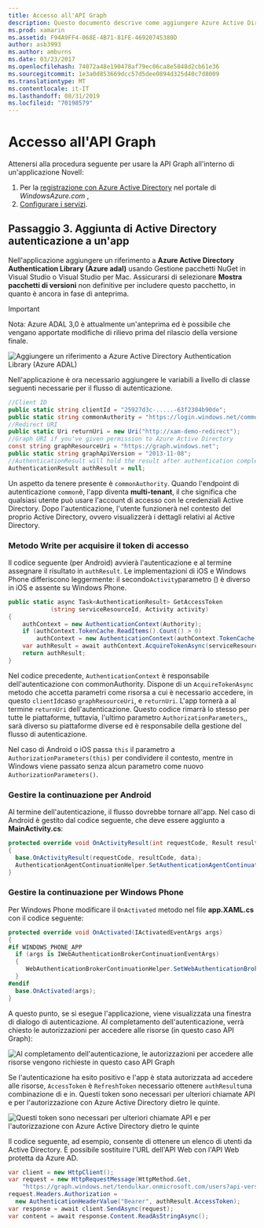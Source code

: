 ```yaml
---
title: Accesso all'API Graph
description: Questo documento descrive come aggiungere Azure Active Directory autenticazione a un'applicazione per dispositivi mobili compilata con Novell.
ms.prod: xamarin
ms.assetid: F94A9FF4-068E-4B71-81FE-46920745380D
author: asb3993
ms.author: amburns
ms.date: 03/23/2017
ms.openlocfilehash: 74072a48e190478af79ec06ca8e5048d2cb61e36
ms.sourcegitcommit: 1e3a0d853669dcc57d5dee0894d325d40c7d8009
ms.translationtype: MT
ms.contentlocale: it-IT
ms.lasthandoff: 08/31/2019
ms.locfileid: "70198579"
---
```

# <a name="accessing-the-graph-api"></a>Accesso all'API Graph

Attenersi alla procedura seguente per usare la API Graph all'interno di un'applicazione Novell:

1. Per la [registrazione con Azure Active Directory](~/cross-platform/data-cloud/active-directory/get-started/register.md) nel portale di *WindowsAzure.com* ,
2. [Configurare i servizi](~/cross-platform/data-cloud/active-directory/get-started/configure.md).

## <a name="step-3-adding-active-directory-authentication-to-an-app"></a>Passaggio 3. Aggiunta di Active Directory autenticazione a un'app

Nell'applicazione aggiungere un riferimento a **Azure Active Directory Authentication Library (Azure adal)** usando Gestione pacchetti NuGet in Visual Studio o Visual Studio per Mac.
Assicurarsi di selezionare **Mostra pacchetti di versioni** non definitive per includere questo pacchetto, in quanto è ancora in fase di anteprima.

> [!IMPORTANT]
> Nota: Azure ADAL 3,0 è attualmente un'anteprima ed è possibile che vengano apportate modifiche di rilievo prima del rilascio della versione finale. 


![](graph-images/06.-adal-nuget-package.jpg "Aggiungere un riferimento a Azure Active Directory Authentication Library (Azure ADAL)")

Nell'applicazione è ora necessario aggiungere le variabili a livello di classe seguenti necessarie per il flusso di autenticazione.

```csharp
//Client ID
public static string clientId = "25927d3c-.....-63f2304b90de";
public static string commonAuthority = "https://login.windows.net/common"
//Redirect URI
public static Uri returnUri = new Uri("http://xam-demo-redirect");
//Graph URI if you've given permission to Azure Active Directory
const string graphResourceUri = "https://graph.windows.net";
public static string graphApiVersion = "2013-11-08";
//AuthenticationResult will hold the result after authentication completes
AuthenticationResult authResult = null;
```

Un aspetto da tenere presente è `commonAuthority`. Quando l'endpoint di autenticazione `common`è, l'app diventa **multi-tenant**, il che significa che qualsiasi utente può usare l'account di accesso con le credenziali Active Directory. Dopo l'autenticazione, l'utente funzionerà nel contesto del proprio Active Directory, ovvero visualizzerà i dettagli relativi al Active Directory.

### <a name="write-method-to-acquire-access-token"></a>Metodo Write per acquisire il token di accesso

Il codice seguente (per Android) avvierà l'autenticazione e al termine assegnare il risultato in `authResult`. Le implementazioni di iOS e Windows Phone differiscono leggermente: il secondo`Activity`parametro () è diverso in iOS e assente su Windows Phone.

```csharp
public static async Task<AuthenticationResult> GetAccessToken
            (string serviceResourceId, Activity activity)
{
    authContext = new AuthenticationContext(Authority);
    if (authContext.TokenCache.ReadItems().Count() > 0)
        authContext = new AuthenticationContext(authContext.TokenCache.ReadItems().First().Authority);
    var authResult = await authContext.AcquireTokenAsync(serviceResourceId, clientId, returnUri, new AuthorizationParameters(activity));
    return authResult;
}  
```

Nel codice precedente, `AuthenticationContext` è responsabile dell'autenticazione con commonAuthority. Dispone di un `AcquireTokenAsync` metodo che accetta parametri come risorsa a cui è necessario accedere, in questo `clientId`caso `graphResourceUri`, e `returnUri`. L'app tornerà a al termine `returnUri` dell'autenticazione. Questo codice rimarrà lo stesso per tutte le piattaforme, tuttavia, l'ultimo parametro `AuthorizationParameters`,, sarà diverso su piattaforme diverse ed è responsabile della gestione del flusso di autenticazione.

Nel caso di Android o iOS passa `this` il parametro a `AuthorizationParameters(this)` per condividere il contesto, mentre in Windows viene passato senza alcun parametro come nuovo `AuthorizationParameters()`.

### <a name="handle-continuation-for-android"></a>Gestire la continuazione per Android

Al termine dell'autenticazione, il flusso dovrebbe tornare all'app. Nel caso di Android è gestito dal codice seguente, che deve essere aggiunto a **MainActivity.cs**:


```csharp
protected override void OnActivityResult(int requestCode, Result resultCode, Intent data)
{
  base.OnActivityResult(requestCode, resultCode, data);
  AuthenticationAgentContinuationHelper.SetAuthenticationAgentContinuationEventArgs(requestCode, resultCode, data);
}
```

### <a name="handle-continuation-for-windows-phone"></a>Gestire la continuazione per Windows Phone

Per Windows Phone modificare il `OnActivated` metodo nel file **app.XAML.cs** con il codice seguente:

```csharp
protected override void OnActivated(IActivatedEventArgs args)
{
#if WINDOWS_PHONE_APP
  if (args is IWebAuthenticationBrokerContinuationEventArgs)
  {
     WebAuthenticationBrokerContinuationHelper.SetWebAuthenticationBrokerContinuationEventArgs(args as IWebAuthenticationBrokerContinuationEventArgs);
  }
#endif
  base.OnActivated(args);
}
```

A questo punto, se si esegue l'applicazione, viene visualizzata una finestra di dialogo di autenticazione.
Al completamento dell'autenticazione, verrà chiesto le autorizzazioni per accedere alle risorse (in questo caso API Graph):

![](graph-images/08.-authentication-flow.jpg "Al completamento dell'autenticazione, le autorizzazioni per accedere alle risorse vengono richieste in questo caso API Graph")

Se l'autenticazione ha esito positivo e l'app è stata autorizzata ad accedere alle risorse, `AccessToken` è `RefreshToken` necessario ottenere `authResult`una combinazione di e in. Questi token sono necessari per ulteriori chiamate API e per l'autorizzazione con Azure Active Directory dietro le quinte.

![](graph-images/07.-access-token-for-authentication.jpg "Questi token sono necessari per ulteriori chiamate API e per l'autorizzazione con Azure Active Directory dietro le quinte")

Il codice seguente, ad esempio, consente di ottenere un elenco di utenti da Active Directory. È possibile sostituire l'URL dell'API Web con l'API Web protetta da Azure AD.

```csharp
var client = new HttpClient();
var request = new HttpRequestMessage(HttpMethod.Get,
    "https://graph.windows.net/tendulkar.onmicrosoft.com/users?api-version=2013-04-05");
request.Headers.Authorization =
  new AuthenticationHeaderValue("Bearer", authResult.AccessToken);
var response = await client.SendAsync(request);
var content = await response.Content.ReadAsStringAsync();
```

